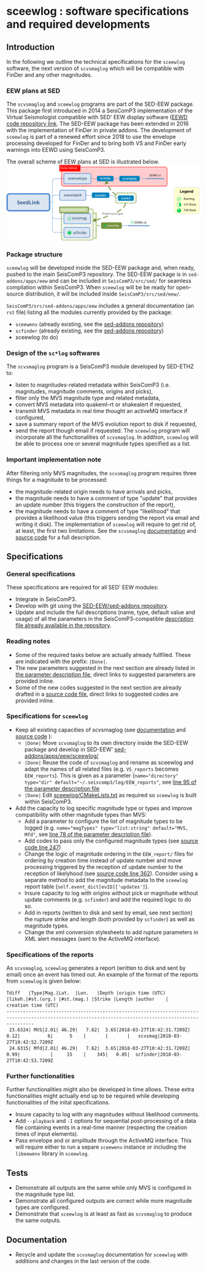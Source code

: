 # sceewlog : software specifications and required developments

## Introduction
In the following we outline the technical specifications for the  `sceewlog` software, the next version of `scvsmaglog` which will be compatible with FinDer and any other magnitudes. 

### EEW plans at SED
The  `scvsmaglog`  and `sceewlog` programs are part of the SED-EEW package. This package first introduced in 2014 a SeisComP3 implementation of the Virtual Seismologist compatible with SED' EEW display software ([EEWD code repository link](https://gitlab.seismo.ethz.ch/SED-EEW/EEWD). The SED-EEW package has been extended in 2016 with the implementation of FinDer in private addons. The development of `sceewlog` is part of a renewed effort since 2018 to use the envelope processing developed for FinDer and to bring both VS and FinDer early warnings into EEWD using SeisComP3.  

The overall scheme of EEW plans at SED is illustrated below.
![eew plans illustrated](eewplan.png)

### Package structure 
`sceewlog` will be developed inside the SED-EEW package and,  when ready,  pushed to the main SeisComP3 repository. The SED-EEW  package is in `sed-addons/apps/eew` and can be included in `SeisComP3/src/sed/` for seamless compilation within SeisComP3. When `sceewlog` will be be ready for open-source distribution, it will be included inside `SeisComP3/src/sed/eew/`.

`SeisComP3/src/sed-addons/apps/eew` includes a general documentation (an `rst` file)  listing all the modules currently provided by the package:
- `sceewenv` (already existing, see the [sed-addons repository](https://gitlab.seismo.ethz.ch/SED-EEW/sed-addons))
- `scfinder` (already existing, see the [sed-addons repository](https://gitlab.seismo.ethz.ch/SED-EEW/sed-addons))
- sceewlog (to do)

### Design of the `sc*log` softwares
The  `scvsmaglog`  program is a SeisComP3 module developed by SED-ETHZ to:
- listen to magnitudes-related metadata within SeisComP3 (i.e. magnitudes, magnitude comments, origins and picks),
- fliter only the MVS magnitude type and related metadata,
- convert MVS metadata into quakeml-rt or shakealert  if requested, 
- transmit MVS metadata in real time thought an activeMQ interface if configured,
- save a summary report of the MVS evolution report to disk if requested,
- send the report though email if requested.
The `sceewlog` program will incorporate all the functionalities of   `scvsmaglog`. In addition, `sceewlog`  will be able to process one or several magnitude types specified as a list. 

### Important implementation note
After filtering only MVS magnitudes, the  `scvsmaglog`  program requires three things for a magnitude to be processed:
- the magnitude-related origin needs to have arrivals and picks,
- the magnitude needs to have a comment of type "update" that provides an update number (this triggers the construction of the report),
- the magnitude needs to have a comment of type "likelihood"  that provides a likelihood value (this triggers sending the report via email and writing it disk).
The implementation of  `sceewlog` will require to get rid of, at least, the first two limitations.  See the `scvsmaglog` [documentation](https://www.seiscomp3.org/doc/jakarta/current/apps/scvsmaglog.html) and [source code](https://github.com/SeisComP3/seiscomp3/blob/master/src/sed/apps/scvsmag/scvsmaglog.py) for a full description. 

## Specifications
### General specifications
These specifications are required for all SED' EEW modules:
- Integrate in SeisComP3.
- Develop with git using the [SED-EEW/sed-addons repository](http://gitlab.seismo.ethz.ch/SED-EEW/sed-addons).
- Update and include the full descriptions (name, type, default value and usage) of all the parameters in the SeisComP3-compatible [description file already available in the repository](https://gitlab.seismo.ethz.ch/SED-EEW/sed-addons/blob/master/apps/eew/sceewlog/descriptions/sceewlog.xml).
 
### Reading notes
- Some of the required tasks below are actually already fullfiled. These are indicated with the prefix: `|Done|`. 
- The new parameters suggested in the next section are already listed in [the parameter description file](https://gitlab.seismo.ethz.ch/SED-EEW/sed-addons/blob/master/apps/eew/sceewlog/descriptions/sceewlog.xml), direct links to suggested parameters are provided inline.
- Some of the new codes suggested in the next section are already drafted in a [source code file](https://gitlab.seismo.ethz.ch/SED-EEW/sed-addons/blob/master/apps/eew/sceewlog/sceewlog.py), direct links to suggested codes are provided inline.
 
### Specifications for  `sceewlog`
- Keep all existing capacities of scvsmaglog (see  [documentation](https://www.seiscomp3.org/doc/jakarta/current/apps/scvsmaglog.html) and [source code](https://github.com/SeisComP3/seiscomp3/blob/master/src/sed/apps/scvsmag/scvsmaglog.py) ):
  - `|Done|` Move `scvsmaglog` to its own directory inside the SED-EEW package and develop in SED-EEW' [sed-addons/apps/eew/sceewlog/](http://gitlab.seismo.ethz.ch/SED-EEW/sed-addons/blob/master/apps/eew/sceewlog/)
  - `|Done|` Reuse the code of `scvsmaglog` and rename as sceewlog and adapt the names of all related files (e.g. `VS_reports` becomes `EEW_reports`). This is given as a parameter (`name="directory" type="dir" default="~/.seiscomp3/log/EEW_reports"`, see  [line 95 of the parameter description file](https://gitlab.seismo.ethz.ch/SED-EEW/sed-addons/blob/master/apps/eew/sceewlog/descriptions/sceewlog.xml#L95)
  - `|Done|` Edit  [sceewlog/CMakeLists.txt](https://gitlab.seismo.ethz.ch/SED-EEW/sed-addons/blob/master/apps/eew/sceewlog/CMakeLists.txt) as required so `sceewlog` is built within SeisComP3.
- Add the capacity to log specific magnitude type or types and improve compatibility with other magnitude types than MVS:
  - Add a parameter to configure the list of magnitude types to be logged (e.g. `name="magTypes" type="list:string" default="MVS, Mfd"`, see [line 78 of the parameter description file](https://gitlab.seismo.ethz.ch/SED-EEW/sed-addons/blob/master/apps/eew/sceewlog/descriptions/sceewlog.xml#L78)). 
  - Add codes to pass only the configured magnitude types (see [source code line 247](https://gitlab.seismo.ethz.ch/SED-EEW/sed-addons/blob/master/apps/eew/sceewlog/sceewlog.py#L247))
  - Change the logic of magnitude ordering in the `EEW_report/` files for ordering by creation time instead of update number and move processing triggered by the reception of update number to the reception of likelyhood (see [source code line 362](https://gitlab.seismo.ethz.ch/SED-EEW/sed-addons/blob/master/apps/eew/sceewlog/sceewlog.py#L362)). Consider using a separate method to add the magnitude metadata to the `sceewlog` report table (`self.event_dict[evID]['updates']`). 
  - Insure capacity to log with origins without pick or magnitude without update comments (e.g. `scfinder`) and add the required logic to do so. 
  - Add  in reports (written to disk and sent by email, see next section) the rupture strike and length (both provided by `scfinder`) as well as magnitude types.
  - Change the xml conversion stylesheets to add rupture parameters in XML alert messages (sent to the ActiveMQ interface).

### Specifications of the reports
As `scvsmaglog`, `sceewlog` generates a report (written to disk and sent by email) once an event has timed out. An example of the format of the reports from `sceewlog`  is given below:

```
Tdiff   |Type|Mag.|Lat.  |Lon.   |Depth |origin time (UTC)        |likeh.|#st.(org.) |#st.(mag.) |Strike |Length |author    |      creation time (UTC) 
------------------------------------------------------------------------------------------------------------------------------------------------------
 23.6324| MVS|2.01| 46.29|   7.62|  3.65|2018-03-27T10:42:31.7209Z|  0.12|          6|      5    |       |       |   scvsmag|2018-03-27T10:42:52.7209Z
 24.6315| Mfd|2.01| 46.29|   7.62|  3.65|2018-03-27T10:42:31.7209Z|  0.99|           |     15    |    345|   0.05|  scfinder|2018-03-27T10:42:53.7209Z
```

### Further functionalities
Further functionalities might also be developed in time allows. These extra functionalities might actually end up to be required while developing functionalities of the inital specifications.  
- Insure capacity to log with any magnitudes without likelihood comments. 
- Add `--playback` and `-I` options for sequential post-processing of a data file containing events in a real-time manner (respecting the creation times of input elements). 
- Pass envelope and or amplitude through the  ActiveMQ interface. This will require either to run a separe `sceewenv` instance or including the  `libeewenv`  library in `sceewlog`.

## Tests
- Demonstrate all outputs are the same while only MVS is configured in the magnitude type list.
- Demonstrate all configured outputs are correct while more magnitude types are configured.
- Demonstrate  that `sceewlog`  is at least as fast as  `scvsmaglog` to produce the same outputs.

## Documentation
- Recycle and update the  `scvsmaglog`  documentation for  `sceewlog`  with additions and changes in the last version of the code.


